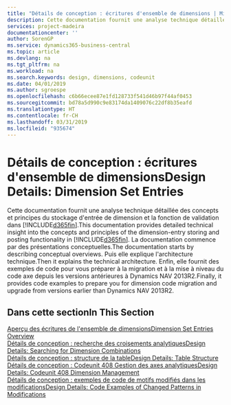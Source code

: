 ```yaml
---
title: "Détails de conception : écritures d'ensemble de dimensions | Microsoft Docs"
description: Cette documentation fournit une analyse technique détaillée des concepts et principes qui sont utilisés pour reconcevoir la fonction de stockage et de validation d'écritures de dimension.
services: project-madeira
documentationcenter: ''
author: SorenGP
ms.service: dynamics365-business-central
ms.topic: article
ms.devlang: na
ms.tgt_pltfrm: na
ms.workload: na
ms.search.keywords: design, dimensions, codeunit
ms.date: 04/01/2019
ms.author: sgroespe
ms.openlocfilehash: c6b66ecee87e1fd128733f541d46b97f44af0453
ms.sourcegitcommit: bd78a5d990c9e83174da1409076c22df8b35eafd
ms.translationtype: HT
ms.contentlocale: fr-CH
ms.lasthandoff: 03/31/2019
ms.locfileid: "935674"
---
```

# <a name="design-details-dimension-set-entries"></a><span data-ttu-id="70672-103">Détails de conception : écritures d'ensemble de dimensions</span><span class="sxs-lookup"><span data-stu-id="70672-103">Design Details: Dimension Set Entries</span></span>
<span data-ttu-id="70672-104">Cette documentation fournit une analyse technique détaillée des concepts et principes du stockage d'entrée de dimension et la fonction de validation dans [!INCLUDE[d365fin](includes/d365fin_md.md)].</span><span class="sxs-lookup"><span data-stu-id="70672-104">This documentation provides detailed technical insight into the concepts and principles of the dimension-entry storing and posting functionality in [!INCLUDE[d365fin](includes/d365fin_md.md)].</span></span> <span data-ttu-id="70672-105">La documentation commence par des présentations conceptuelles.</span><span class="sxs-lookup"><span data-stu-id="70672-105">The documentation starts by describing conceptual overviews.</span></span> <span data-ttu-id="70672-106">Puis elle explique l'architecture technique.</span><span class="sxs-lookup"><span data-stu-id="70672-106">Then it explains the technical architecture.</span></span> <span data-ttu-id="70672-107">Enfin, elle fournit des exemples de code pour vous préparer à la migration et à la mise à niveau du code axe depuis les versions antérieures à Dynamics NAV 2013R2.</span><span class="sxs-lookup"><span data-stu-id="70672-107">Finally, it provides code examples to prepare you for dimension code migration and upgrade from versions earlier than Dynamics NAV 2013R2.</span></span>  

## <a name="in-this-section"></a><span data-ttu-id="70672-108">Dans cette section</span><span class="sxs-lookup"><span data-stu-id="70672-108">In This Section</span></span>  
[<span data-ttu-id="70672-109">Aperçu des écritures de l'ensemble de dimensions</span><span class="sxs-lookup"><span data-stu-id="70672-109">Dimension Set Entries Overview</span></span>](design-details-dimension-set-entries-overview.md)  
[<span data-ttu-id="70672-110">Détails de conception : recherche des croisements analytiques</span><span class="sxs-lookup"><span data-stu-id="70672-110">Design Details: Searching for Dimension Combinations</span></span>](design-details-searching-for-dimension-combinations.md)  
[<span data-ttu-id="70672-111">Détails de conception : structure de la table</span><span class="sxs-lookup"><span data-stu-id="70672-111">Design Details: Table Structure</span></span>](design-details-table-structure.md)  
[<span data-ttu-id="70672-112">Détails de conception : Codeunit 408 Gestion des axes analytiques</span><span class="sxs-lookup"><span data-stu-id="70672-112">Design Details: Codeunit 408 Dimension Management</span></span>](design-details-codeunit-408-dimension-management.md)  
[<span data-ttu-id="70672-113">Détails de conception : exemples de code de motifs modifiés dans les modifications</span><span class="sxs-lookup"><span data-stu-id="70672-113">Design Details: Code Examples of Changed Patterns in Modifications</span></span>](design-details-code-examples-of-changed-patterns-in-modifications.md)
